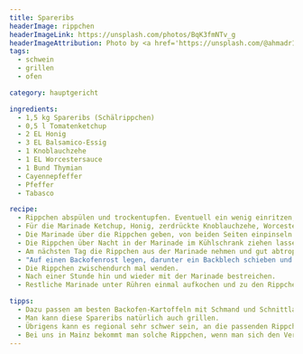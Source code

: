```yaml
---
title: Spareribs
headerImage: rippchen
headerImageLink: https://unsplash.com/photos/BqK3fmNTv_g
headerImageAttribution: Photo by <a href='https://unsplash.com/@ahmadr1?utm_source=unsplash&utm_medium=referral&utm_content=creditCopyText'>Ahmad</a> on <a href='https://unsplash.com/?utm_source=unsplash&utm_medium=referral&utm_content=creditCopyText'>Unsplash</a>
tags:
  - schwein
  - grillen
  - ofen

category: hauptgericht

ingredients:
  - 1,5 kg Spareribs (Schälrippchen)
  - 0,5 l Tomatenketchup
  - 2 EL Honig
  - 3 EL Balsamico-Essig
  - 1 Knoblauchzehe
  - 1 EL Worcestersauce
  - 1 Bund Thymian
  - Cayennepfeffer
  - Pfeffer
  - Tabasco

recipe:
  - Rippchen abspülen und trockentupfen. Eventuell ein wenig einritzen, damit die Marinade besser einziehen kann.
  - Für die Marinade Ketchup, Honig, zerdrückte Knoblauchzehe, Worcestersauce, Thymianblätter, Pfeffer, Cayennepfeffer und ein paar spritzer Tabasco miteinander vermengen.
  - Die Marinade über die Rippchen geben, von beiden Seiten einpinseln.
  - Die Rippchen über Nacht in der Marinade im Kühlschrank ziehen lassen.
  - Am nächsten Tag die Rippchen aus der Marinade nehmen und gut abtropfen lassen.
  - "Auf einen Backofenrost legen, darunter ein Backblech schieben und im vorgeheizten Backofen bei 180 Grad (Umluft: 170 Grad/ Gas: Stufe 3) etwa 1 1/2 Stunden braten."
  - Die Rippchen zwischendurch mal wenden.
  - Nach einer Stunde hin und wieder mit der Marinade bestreichen.
  - Restliche Marinade unter Rühren einmal aufkochen und zu den Rippchen servieren.

tipps:
  - Dazu passen am besten Backofen-Kartoffeln mit Schmand und Schnittlauch
  - Man kann diese Spareribs natürlich auch grillen.
  - Übrigens kann es regional sehr schwer sein, an die passenden Rippchen zu kommen. Sie dürfen nämlich auch nicht zu fleischig sein.
  - Bei uns in Mainz bekommt man solche Rippchen, wenn man sich den Verkäuferinnen denn hat verständlich machen können, allerhöchstens im Sommer. Dann muß man zudem noch Glück haben, daß sie nicht schon fertig eingelegt sind.
---
```


